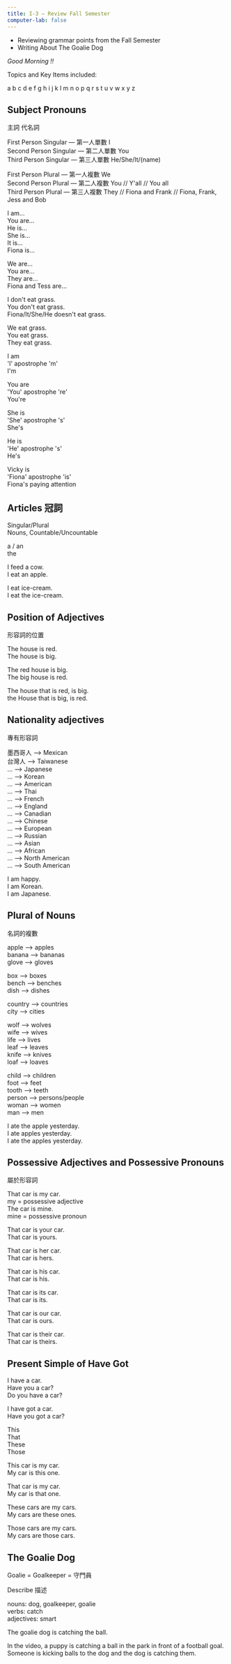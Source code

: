 ```yaml
---
title: I-3 — Review Fall Semester
computer-lab: false
---
```


- Reviewing grammar points from the Fall Semester
- Writing About The Goalie Dog

*Good Morning !!*

Topics and Key Items included:

a b c d e f g h i j k l m n o p q r s t u v w x y z

## Subject Pronouns

主詞 代名詞

First Person Singular — 第一人單數  I  
Second Person Singular — 第二人單數  You  
Third Person Singular — 第三人單數 He/She/It/(name)

First Person Plural — 第一人複數 We  
Second Person Plural — 第二人複數 You // Y'all // You all  
Third Person Plural — 第三人複數 They // Fiona and Frank // Fiona, Frank, Jess and Bob

I am...  
You are...  
He is...  
She is...  
It is...  
Fiona is...

We are...  
You are...  
They are...  
Fiona and Tess are...

I don't eat grass.  
You don't eat grass.  
Fiona/It/She/He doesn't eat grass.

We eat grass.  
You eat grass.  
They eat grass.  

I am  
'I' apostrophe 'm'  
I'm

You are  
'You' apostrophe 're'  
You're

She is  
'She' apostrophe 's'  
She's

He is  
'He' apostrophe 's'  
He's

Vicky is  
'Fiona' apostrophe 'is'  
Fiona's paying attention


## Articles 冠詞

Singular/Plural  
Nouns, Countable/Uncountable

a / an  
the

I feed a cow.  
I eat an apple.

I eat ice-cream.  
I eat the ice-cream.

## Position of Adjectives

形容詞的位置

The house is red.  
The house is big.

The red house is big.  
The big house is red.

The house that is red, is big.  
the House that is big, is red.

## Nationality adjectives

專有形容詞

墨西哥人 --> Mexican  
台灣人 --> Taiwanese  
... --> Japanese  
... --> Korean  
... --> American  
... --> Thai  
... --> French  
... --> England  
... --> Canadian  
... --> Chinese  
... --> European  
... --> Russian  
... --> Asian  
... --> African  
... --> North American  
... --> South American

I am happy.  
I am Korean.  
I am Japanese.


## Plural of Nouns

名詞的複數

apple --> apples  
banana --> bananas  
glove --> gloves

box --> boxes  
bench --> benches  
dish --> dishes

country --> countries  
city --> cities

wolf --> wolves  
wife --> wives  
life --> lives  
leaf --> leaves  
knife --> knives  
loaf --> loaves

child --> children  
foot --> feet  
tooth --> teeth  
person --> persons/people  
woman --> women  
man --> men

I ate the apple yesterday.  
I ate apples yesterday.  
I ate the apples yesterday.

## Possessive Adjectives and Possessive Pronouns

屬於形容詞

That car is my car.  
my = possessive adjective  
The car is mine.  
mine = possessive pronoun

That car is your car.  
That car is yours.

That car is her car.  
That car is hers.

That car is his car.  
That car is his.

That car is its car.  
That car is its.

That car is our car.  
That car is ours.

That car is their car.  
That car is theirs.

## Present Simple of Have Got

I have a car.  
Have you a car?  
Do you have a car?

I have got a car.  
Have you got a car?

This  
That  
These  
Those

This car is my car.  
My car is this one.

That car is my car.  
My car is that one.

These cars are my cars.  
My cars are these ones.

Those cars are my cars.  
My cars are those cars.

## The Goalie Dog

Goalie = Goalkeeper = 守門員

Describe 描述

nouns: dog, goalkeeper, goalie  
verbs: catch  
adjectives: smart

The goalie dog is catching the ball.

In the video, a puppy is catching a ball in the park in front of a football goal.  
Someone is kicking balls to the dog and the dog is catching them.

